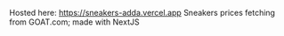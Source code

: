 Hosted here: https://sneakers-adda.vercel.app
Sneakers prices fetching from GOAT.com; made with NextJS
